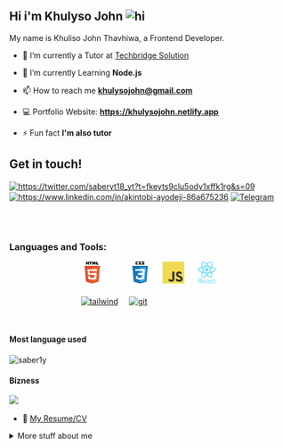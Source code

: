 ## Hi i'm Khulyso John <img src="https://user-images.githubusercontent.com/1303154/88677602-1635ba80-d120-11ea-84d8-d263ba5fc3c0.gif" width="28px" height="28px" alt="hi">

My name is Khuliso John Thavhiwa, a Frontend Developer.
- 🔭 I’m currently a Tutor at   [Techbridge Solution]()

- 🌱 I’m currently Learning  **Node.js**

- 📫 How to reach me **khulysojohn@gmail.com**

- 💻 Portfolio Website: **https://khulysojohn.netlify.app**



- ⚡ Fun fact **I'm also tutor**

## Get in touch!
<p align="left">
<a href="https://twitter.com/https://twitter.com/saberyt18_yt?t=fkeyts9clu5ody1xffk1rg&s=09" target="blank"><img align="center" src="https://raw.githubusercontent.com/rahuldkjain/github-profile-readme-generator/master/src/images/icons/Social/twitter.svg" alt="https://twitter.com/saberyt18_yt?t=fkeyts9clu5ody1xffk1rg&s=09" height="30" width="40" /></a>
 
<a href="https://linkedin.com/in/https://www.linkedin.com/in/akintobi-ayodeji-86a675236" target="blank">
 <img align="center" src="https://raw.githubusercontent.com/rahuldkjain/github-profile-readme-generator/master/src/images/icons/Social/linked-in-alt.svg" alt="https://www.linkedin.com/in/akintobi-ayodeji-86a675236" height="30" width="40" /></a>
 
<a href="https://t.me/sabercm" target="_blank">
    <img align="center" src="https://upload.wikimedia.org/wikipedia/commons/8/82/telegram_logo.svg" alt="Telegram" height="30" width="30" />
</a>
</p>

<br />
<br />

<h3 align="left">Languages and Tools:</h3>
<p align="left" style="display: grid; grid-template-columns: repeat(4, auto); gap: 20px; justify-content: center;">
 
   <a href="https://www.w3.org/html/" target="_blank" rel="noreferrer">
    <img src="https://raw.githubusercontent.com/devicons/devicon/master/icons/html5/html5-original-wordmark.svg" alt="html5" width="40" height="40"/>
  </a>
  <a href="https://www.w3schools.com/css/" target="_blank" rel="noreferrer">
    <img src="https://raw.githubusercontent.com/devicons/devicon/master/icons/css3/css3-original-wordmark.svg" alt="css3" width="40" height="40"/>
  </a>
<a href="https://developer.mozilla.org/en-US/docs/Web/JavaScript" target="_blank" rel="noreferrer">
    <img src="https://raw.githubusercontent.com/devicons/devicon/master/icons/javascript/javascript-original.svg" alt="javascript" width="40" height="40"/>
  </a>
  <a href="https://reactjs.org/" target="_blank" rel="noreferrer">
    <img src="https://raw.githubusercontent.com/devicons/devicon/master/icons/react/react-original-wordmark.svg" alt="react" width="40" height="40"/>
  </a>
  <a href="https://tailwindcss.com/" target="_blank" rel="noreferrer">
    <img src="https://www.vectorlogo.zone/logos/tailwindcss/tailwindcss-icon.svg" alt="tailwind" width="40" height="40"/>
  </a>
 <a href="https://git-scm.com/" target="_blank" rel="noreferrer">
    <img src="https://www.vectorlogo.zone/logos/git-scm/git-scm-icon.svg" alt="git" width="40" height="40"/>
  </a>
 </p>
 
 <p>
  
 
 </p><br>
 
<h4>Most language used</h4> 
<p><img align="center" src="https://github-readme-stats.vercel.app/api/top-langs?username=khulysojohn&show_icons=true&locale=en&layout=compact" alt="saber1y" /></p>

#### Bizness
![](https://github-readme-streak-stats.herokuapp.com/?user=khulysojohn&theme=dark&hide_border=false)<br/>

- :paperclip: [My Resume/CV]()

<details>
<summary>
  More stuff about me
</summary>

<br >

I love sharing knowledge and helping other developers.
<br>
## 🏆 GitHub Trophies
![](https://github-profile-trophy.vercel.app/?username=khulysojohn&theme=radical&no-frame=false&no-bg=false&margin-w=4)

## 🔝 Personal Github Stats
![khulysojohn's github stats](https://github-readme-stats.vercel.app/api?username=khulysojohn&count_private=true&theme=tokyonight&hide=contribs,prs)

### 🔝 Top Contributed Repo
![](https://github-contributor-stats.vercel.app/api?username=Khulysojohn&limit=5&theme=dark&combine_all_yearly_contributions=true)

</details>





